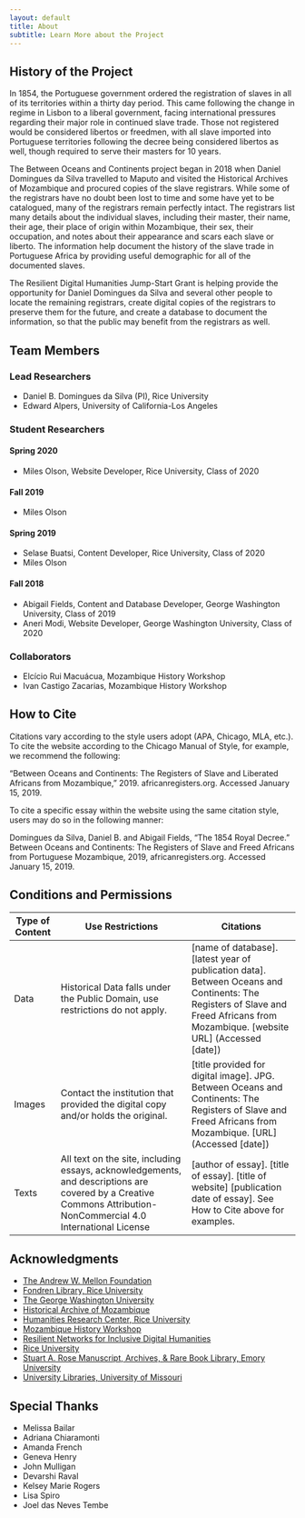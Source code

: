 ```yaml
---
layout: default
title: About
subtitle: Learn More about the Project
---
```


## History of the Project
In 1854, the Portuguese government ordered the registration of slaves in all of its territories within a thirty day period. This came following the change in regime in Lisbon to a liberal government, facing international pressures regarding their major role in continued slave trade. Those not registered would be considered libertos or freedmen, with all slave imported into Portuguese territories following the decree being considered libertos as well, though required to serve their masters for 10 years.

The Between Oceans and Continents project began in 2018 when Daniel Domingues da Silva travelled to Maputo and visited the Historical Archives of Mozambique and procured copies of the slave registrars. While some of the registrars have no doubt been lost to time and some have yet to be catalogued, many of the registrars remain perfectly intact. The registrars list many details about the individual slaves, including their master, their name, their age, their place of origin within Mozambique, their sex, their occupation, and notes about their appearance and scars each slave or liberto. The information help document the history of the slave trade in Portuguese Africa by providing useful demographic for all of the documented slaves.

The Resilient Digital Humanities Jump-Start Grant is helping provide the opportunity for Daniel Domingues da Silva and several other people to locate the remaining registrars, create digital copies of the registrars to preserve them for the future, and create a database to document the information, so that the public may benefit from the registrars as well.

## Team Members
### Lead Researchers
- Daniel B. Domingues da Silva (PI), Rice University
- Edward Alpers, University of California-Los Angeles

### Student Researchers
#### Spring 2020
- Miles Olson, Website Developer, Rice University, Class of 2020

#### Fall 2019
- Miles Olson

#### Spring 2019
- Selase Buatsi, Content Developer, Rice University, Class of 2020
- Miles Olson

#### Fall 2018
- Abigail Fields, Content and Database Developer, George Washington University, Class of 2019
- Aneri Modi, Website Developer, George Washington University, Class of 2020

### Collaborators
- Elcício Rui Macuácua, Mozambique History Workshop
- Ivan Castigo Zacarias, Mozambique History Workshop

## How to Cite
Citations vary according to the style users adopt (APA, Chicago, MLA, etc.). To cite the website according to the Chicago Manual of Style, for example, we recommend the following:

“Between Oceans and Continents: The Registers of Slave and Liberated Africans from Mozambique,” 2019. africanregisters.org. Accessed January 15, 2019.

To cite a specific essay within the website using the same citation style, users may do so in the following manner:

Domingues da Silva, Daniel B. and Abigail Fields, “The 1854 Royal Decree.” Between Oceans and Continents: The Registers of Slave and Freed Africans from Portuguese Mozambique, 2019, africanregisters.org. Accessed January 15, 2019.

## Conditions and Permissions

| Type of Content | Use Restrictions | Citations |
| ------------- | ------------- | ----- |
| Data | Historical Data falls under the Public Domain, use restrictions do not apply. | [name of database]. [latest year of publication data]. Between Oceans and Continents: The Registers of Slave and Freed Africans from Mozambique. [website URL] (Accessed [date]) |
| Images | Contact the institution that provided the digital copy and/or holds the original. | [title provided for digital image]. JPG. Between Oceans and Continents: The Registers of Slave and Freed Africans from Mozambique. [URL] (Accessed [date]) |
| Texts | All text on the site, including essays, acknowledgements, and descriptions are covered by a Creative Commons Attribution-NonCommercial 4.0 International License | [author of essay]. [title of essay]. [title of website] [publication date of essay]. See How to Cite above for examples. |

## Acknowledgments
- [The Andrew W. Mellon Foundation](https://mellon.org/)
- [Fondren Library, Rice University](http://library.rice.edu/)
- [The George Washington University](https://www.gwu.edu/)
- [Historical Archive of Mozambique](http://www.ahm.uem.mz/novo/)
- [Humanities Research Center, Rice University](https://hrc.rice.edu/)
- [Mozambique History Workshop](https://www.ohmoz.com/index.php?lang=en)
- [Resilient Networks for Inclusive Digital Humanities](https://resilientdh.org/)
- [Rice University](https://www.rice.edu/)
- [Stuart A. Rose Manuscript, Archives, & Rare Book Library, Emory University](https://rose.library.emory.edu/)
- [University Libraries, University of Missouri](http://library.missouri.edu/about/)

## Special Thanks
- Melissa Bailar
- Adriana Chiaramonti
- Amanda French
- Geneva Henry
- John Mulligan
- Devarshi Raval
- Kelsey Marie Rogers
- Lisa Spiro
- Joel das Neves Tembe